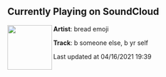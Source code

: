 ## Currently Playing on SoundCloud

[<img align="left" width="100" src="https://i1.sndcdn.com/artworks-000232190463-24lk95-t500x500.jpg">](https://soundcloud.com/breademoji/b-someone-else-b-yr-self)

**Artist**: bread emoji 

**Track**: b someone else, b yr self

Last updated at 04/16/2021 19:39
